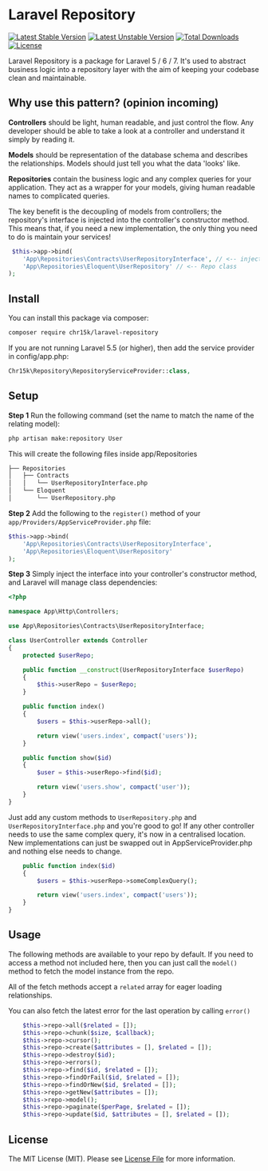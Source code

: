 # Laravel Repository

[![Latest Stable Version](https://poser.pugx.org/chr15k/laravel-repository/v)](//packagist.org/packages/chr15k/laravel-repository) [![Latest Unstable Version](https://poser.pugx.org/chr15k/laravel-repository/v/unstable)](//packagist.org/packages/chr15k/laravel-repository) [![Total Downloads](https://poser.pugx.org/chr15k/laravel-repository/downloads)](//packagist.org/packages/chr15k/laravel-repository) [![License](https://poser.pugx.org/chr15k/laravel-repository/license)](//packagist.org/packages/chr15k/laravel-repository)

Laravel Repository is a package for Laravel 5 / 6 / 7.
It's used to abstract business logic into a repository layer with the aim of keeping
your codebase clean and maintainable.

## Why use this pattern? (opinion incoming)

**Controllers** should be light, human readable, and just control the flow.
Any developer should be able to take a look at a controller and understand it simply by reading it.

**Models** should be representation of the database schema and describes the relationships.
Models should just tell you what the data 'looks' like.

**Repositories** contain the business logic and any complex queries for your application.
They act as a wrapper for your models, giving human readable names to complicated queries.

The key benefit is the decoupling of models from controllers; the repository's interface is
injected into the controller's constructor method. This means that, if you need a new implementation, the
only thing you need to do is maintain your services!

```php
 $this->app->bind(
    'App\Repositories\Contracts\UserRepositoryInterface', // <-- injected into controller constructor
    'App\Repositories\Eloquent\UserRepository' // <-- Repo class
);
```

## Install
You can install this package via composer:

```bash
composer require chr15k/laravel-repository
```

If you are not running Laravel 5.5 (or higher), then add the service provider in config/app.php:

```php
Chr15k\Repository\RepositoryServiceProvider::class,
```

## Setup

**Step 1**
Run the following command (set the name to match the name of the relating model):

```bash
php artisan make:repository User
```

This will create the following files inside app/Repositories

```bash
├── Repositories
│   ├── Contracts
│   │   └── UserRepositoryInterface.php
│   └── Eloquent
│       └── UserRepository.php
```

**Step 2**
Add the following to the `register()` method of your `app/Providers/AppServiceProvider.php` file:

```php
$this->app->bind(
    'App\Repositories\Contracts\UserRepositoryInterface',
    'App\Repositories\Eloquent\UserRepository'
);
```

**Step 3**
Simply inject the interface into your controller's constructor method, and Laravel will manage class dependencies:

```php
<?php

namespace App\Http\Controllers;

use App\Repositories\Contracts\UserRepositoryInterface;

class UserController extends Controller
{
    protected $userRepo;

    public function __construct(UserRepositoryInterface $userRepo)
    {
        $this->userRepo = $userRepo;
    }

    public function index()
    {
        $users = $this->userRepo->all();

        return view('users.index', compact('users'));
    }

    public function show($id)
    {
        $user = $this->userRepo->find($id);

        return view('users.show', compact('user'));
    }
}
```

Just add any custom methods to `UserRepository.php` and `UserRepositoryInterface.php` and you're good to go!
If any other controller needs to use the same complex query, it's now in a centralised location.
New implementations can just be swapped out in AppServiceProvider.php and nothing else needs to change.

```php
    public function index($id)
    {
        $users = $this->userRepo->someComplexQuery();

        return view('users.index', compact('users'));
    }
}
```

## Usage
The following methods are available to your repo by default. If you need to access a method not included here,
then you can just call the `model()` method to fetch the model instance from the repo.

All of the fetch methods accept a `related` array for eager loading relationships.

You can also fetch the latest error for the last operation by calling `error()`
```php
    $this->repo->all($related = []);
    $this->repo->chunk($size, $callback);
    $this->repo->cursor();
    $this->repo->create($attributes = [], $related = []);
    $this->repo->destroy($id);
    $this->repo->errors();
    $this->repo->find($id, $related = []);
    $this->repo->findOrFail($id, $related = []);
    $this->repo->findOrNew($id, $related = []);
    $this->repo->getNew($attributes = []);
    $this->repo->model();
    $this->repo->paginate($perPage, $related = []);
    $this->repo->update($id, $attributes = [], $related = []);
```

## License
The MIT License (MIT). Please see [License File](https://github.com/chr15k/laravel-repository/blob/master/LICENSE.md) for more information.
